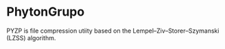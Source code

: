 # PhytonGrupo
PYZP is file compression utiity based on the Lempel–Ziv–Storer–Szymanski (LZSS) algorithm.
